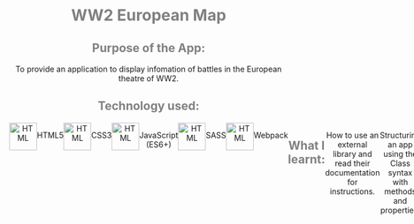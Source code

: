 <div>

<h1 style="color: grey" align="center">WW2 European Map</h1>

<h2 style="color: grey" align="center">Purpose of the App:</h2>

<p align="center">To provide an application to display infomation of battles in the European theatre of WW2.<p>

<h2 style="color: grey" align="center">Technology used:</h2>
  
<div align="center">
  <div style="display: flex; flex-direction: row">
    <img align="center" src="https://symbols.getvecta.com/stencil_83/68_html5-icon.09e3da538e.svg" alt="HTML" height="50"/>
    <p align="center">HTML5</p> 
 <div>
</div>
   
<div align="center">
  <div style="display: flex; flex-direction: row">
    <img align="center" src="https://symbols.getvecta.com/stencil_25/14_css3.d930bfb832.svg" alt="HTML" height="50"/>
    <p align="center">CSS3</p> 
  <div>
</div>
    
<div align="center">
  <div style="display: flex; flex-direction: row">
    <img align="center" src="https://symbols.getvecta.com/stencil_25/39_javascript.0ca26ec4ab.svg" alt="HTML" height="50"/>
    <p align="center">JavaScript (ES6+)</p> 
  <div>
</div>

<div align="center">
  <div style="display: flex; flex-direction: row">
    <img align="center" src="https://symbols.getvecta.com/stencil_95/18_sass.5a8c1431d6.svg" alt="HTML" height="50"/>
    <p align="center">SASS</p> 
  <div>
</div>

<div align="center">
  <div style="display: flex; flex-direction: row">
    <img align="center" src="https://symbols.getvecta.com/stencil_101/30_webpack-icon.3aae0e41ed.svg" alt="HTML" height="50"/>
    <p align="center">Webpack</p> 
  <div>
</div>



<h2 style="color: grey" align="center">What I learnt:</h2>

<p align="center">How to use an external library and read their documentation for instructions.</p>
<p align="center">Structuring an app using the Class syntax with methods and properties.</p>
<p align="center">Improved my understanding of Object Oriented Programming by the usage of ‘this’ and the prototype model.</p>
<p align="center">How to traverse the DOM and handle events to change the appearance of the content.</p>
<p align="center">Improved my ability to use functional programming to manage data from arrays and objects.</p>
<p align="center">Utilise SASS to manage media queries by using variables and breakpoints. </p>
<p align="center">How to set up Webpack to process all of your files into a bundle for production. </p>
<p align="center">How to host a project on Netlify and set up continuous deployment from GitHub.</p>

</div>
